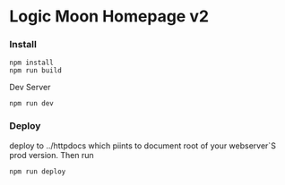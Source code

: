 # Logic Moon Homepage v2
### Install
```
npm install
npm run build
```
Dev Server
```
npm run dev

```

### Deploy
deploy to ../httpdocs which piints to document root of your webserver`S prod version. Then run
```
npm run deploy

```



